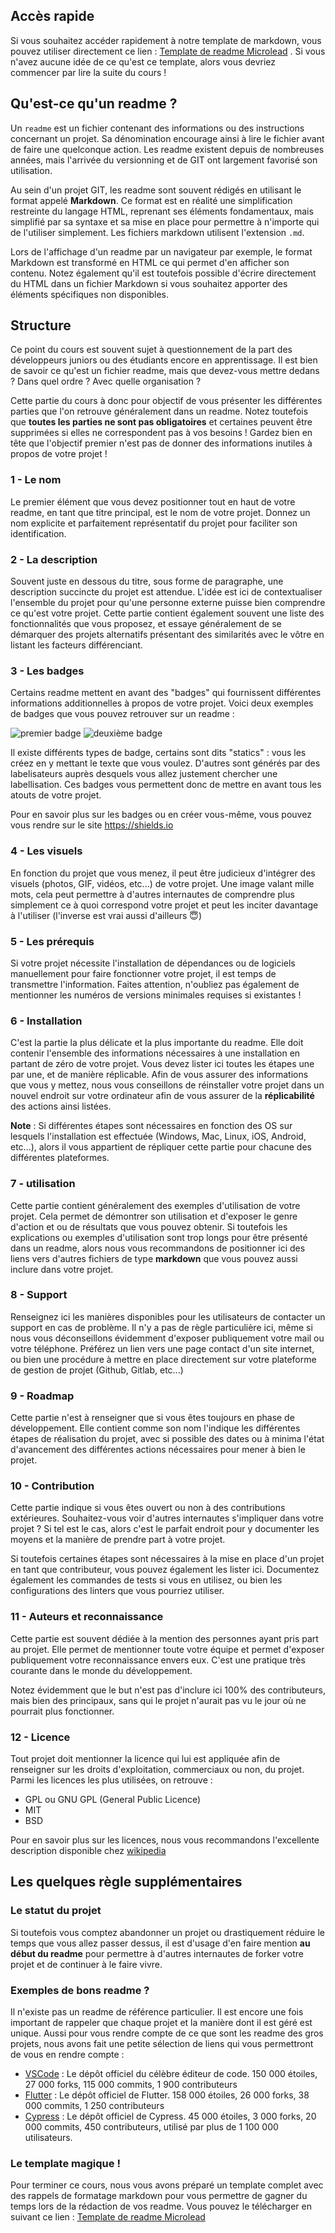 ## Accès rapide

Si vous souhaitez accéder rapidement à notre template de markdown, vous pouvez utiliser directement ce lien : <a href="https://github.com/kevinniel/readme-template-microlead/archive/refs/heads/main.zip" title="Template de readme Microlead" rel="nofollow">Template de readme Microlead</a> . Si vous n'avez aucune idée de ce qu'est ce template, alors vous devriez commencer par lire la suite du cours !

## Qu'est-ce qu'un readme ?

Un ```readme``` est un fichier contenant des informations ou des instructions concernant un projet. Sa dénomination encourage ainsi à lire le fichier avant de faire une quelconque action. Les readme existent depuis de nombreuses années, mais l'arrivée du versionning et de GIT ont largement favorisé son utilisation.

Au sein d'un projet GIT, les readme sont souvent rédigés en utilisant le format appelé **Markdown**. Ce format est en réalité une simplification restreinte du langage HTML, reprenant ses éléments fondamentaux, mais simplifié par sa syntaxe et sa mise en place pour permettre à n'importe qui de l'utiliser simplement. Les fichiers markdown utilisent l'extension ```.md```.

Lors de l'affichage d'un readme par un navigateur par exemple, le format Markdown est transformé en HTML ce qui permet d'en afficher son contenu. Notez également qu'il est toutefois possible d'écrire directement du HTML dans un fichier Markdown si vous souhaitez apporter des éléments spécifiques non disponibles.

## Structure

Ce point du cours est souvent sujet à questionnement de la part des développeurs juniors ou des étudiants encore en apprentissage. Il est bien de savoir ce qu'est un fichier readme, mais que devez-vous mettre dedans ? Dans quel ordre ? Avec quelle organisation ?

Cette partie du cours à donc pour objectif de vous présenter les différentes parties que l'on retrouve généralement dans un readme. Notez toutefois que **toutes les parties ne sont pas obligatoires** et certaines peuvent être supprimées si elles ne correspondent pas à vos besoins ! Gardez bien en tête que l'objectif premier n'est pas de donner des informations inutiles à propos de votre projet !

### 1 - Le nom

Le premier élément que vous devez positionner tout en haut de votre readme, en tant que titre principal, est le nom de votre projet. Donnez un nom explicite et parfaitement représentatif du projet pour faciliter son identification.

### 2 - La description

Souvent juste en dessous du titre, sous forme de paragraphe, une description succincte du projet est attendue. L'idée est ici de contextualiser l'ensemble du projet pour qu'une personne externe puisse bien comprendre ce qu'est votre projet. Cette partie contient également souvent une liste des fonctionnalités que vous proposez, et essaye généralement de se démarquer des projets alternatifs présentant des similarités avec le vôtre en listant les facteurs différenciant.

### 3 - Les badges

Certains readme mettent en avant des "badges" qui fournissent différentes informations additionnelles à propos de votre projet. Voici deux exemples de badges que vous pouvez retrouver sur un readme : 

![premier badge](https://raw.githubusercontent.com/Microleadoff/content/master/lang/fr/courses/Ing%C3%A9nierie/Versionning/GIT/courses/0390%20-%20Readme/images/img_1.svg "premier badge")
![deuxième badge](https://raw.githubusercontent.com/Microleadoff/content/master/lang/fr/courses/Ing%C3%A9nierie/Versionning/GIT/courses/0390%20-%20Readme/images/img_2.svg "deuxième badge")

Il existe différents types de badge, certains sont dits "statics" : vous les créez en y mettant le texte que vous voulez. D'autres sont générés par des labelisateurs auprès desquels vous allez justement chercher une labellisation. Ces badges vous permettent donc de mettre en avant tous les atouts de votre projet.

Pour en savoir plus sur les badges ou en créer vous-même, vous pouvez vous rendre sur le site <a href="https://shields.io" title="shields - le site de gestion des badges pour github" target="_blank" rel="nofollow">https://shields.io</a>

### 4 - Les visuels

En fonction du projet que vous menez, il peut être judicieux d'intégrer des visuels (photos, GIF, vidéos, etc...) de votre projet. Une image valant mille mots, cela peut permettre à d'autres internautes de comprendre plus simplement ce à quoi correspond votre projet et peut les inciter davantage à l'utiliser (l'inverse est vrai aussi d'ailleurs 😇)

### 5 - Les prérequis

Si votre projet nécessite l'installation de dépendances ou de logiciels manuellement pour faire fonctionner votre projet, il est temps de transmettre l'information. Faites attention, n'oubliez pas également de mentionner les numéros de versions minimales requises si existantes !

### 6 - Installation

C'est la partie la plus délicate et la plus importante du readme. Elle doit contenir l'ensemble des informations nécessaires à une installation en partant de zéro de votre projet. Vous devez lister ici toutes les étapes une par une, et de manière réplicable. Afin de vous assurer des informations que vous y mettez, nous vous conseillons de réinstaller votre projet dans un nouvel endroit sur votre ordinateur afin de vous assurer de la **réplicabilité** des actions ainsi listées.

**Note** : Si différentes étapes sont nécessaires en fonction des OS sur lesquels l'installation est effectuée (Windows, Mac, Linux, iOS, Android, etc...), alors il vous appartient de répliquer cette partie pour chacune des différentes plateformes.

### 7 - utilisation

Cette partie contient généralement des exemples d'utilisation de votre projet. Cela permet de démontrer son utilisation et d'exposer le genre d'action et ou de résultats que vous pouvez obtenir. Si toutefois les explications ou exemples d'utilisation sont trop longs pour être présenté dans un readme, alors nous vous recommandons de positionner ici des liens vers d'autres fichiers de type **markdown** que vous pouvez aussi inclure dans votre projet.

### 8 - Support

Renseignez ici les manières disponibles pour les utilisateurs de contacter un support en cas de problème. Il n'y a pas de règle particulière ici, même si nous vous déconseillons évidemment d'exposer publiquement votre mail ou votre téléphone. Préférez un lien vers une page contact d'un site internet, ou bien une procédure à mettre en place directement sur votre plateforme de gestion de projet (Github, Gitlab, etc...)

### 9 - Roadmap

Cette partie n'est à renseigner que si vous êtes toujours en phase de développement. Elle contient comme son nom l'indique les différentes étapes de réalisation du projet, avec si possible des dates ou à minima l'état d'avancement des différentes actions nécessaires pour mener à bien le projet.

### 10 - Contribution

Cette partie indique si vous êtes ouvert ou non à des contributions extérieures. Souhaitez-vous voir d'autres internautes s'impliquer dans votre projet ? Si tel est le cas, alors c'est le parfait endroit pour y documenter les moyens et la manière de prendre part à votre projet.

Si toutefois certaines étapes sont nécessaires à la mise en place d'un projet en tant que contributeur, vous pouvez également les lister ici. Documentez également les commandes de tests si vous en utilisez, ou bien les configurations des linters que vous pourriez utiliser.

### 11 - Auteurs et reconnaissance

Cette partie est souvent dédiée à la mention des personnes ayant pris part au projet. Elle permet de mentionner toute votre équipe et permet d'exposer publiquement votre reconnaissance envers eux. C'est une pratique très courante dans le monde du développement.

Notez évidemment que le but n'est pas d'inclure ici 100% des contributeurs, mais bien des principaux, sans qui le projet n'aurait pas vu le jour où ne pourrait plus fonctionner.

### 12 - Licence

Tout projet doit mentionner la licence qui lui est appliquée afin de renseigner sur les droits d'exploitation, commerciaux ou non, du projet. Parmi les licences les plus utilisées, on retrouve : 

- GPL ou GNU GPL (General Public Licence)
- MIT
- BSD

Pour en savoir plus sur les licences, nous vous recommandons l'excellente description disponible chez <a href="https://fr.wikipedia.org/wiki/Licence_de_logiciel" title="Licences logiciel" target="_blank" rel="nofollow">wikipedia</a>

## Les quelques règle supplémentaires

### Le statut du projet

Si toutefois vous comptez abandonner un projet ou drastiquement réduire le temps que vous allez passer dessus, il est d'usage d'en faire mention **au début du readme** pour permettre à d'autres internautes de forker votre projet et de continuer à le faire vivre.

### Exemples de bons readme ?

Il n'existe pas un readme de référence particulier. Il est encore une fois important de rappeler que chaque projet et la manière dont il est géré est unique. Aussi pour vous rendre compte de ce que sont les readme des gros projets, nous avons fait une petite sélection de liens qui vous permettront de vous en rendre compte : 

- <a href="https://github.com/microsoft/vscode" title="VSCode" target="_blank" rel="nofollow">VSCode</a> : Le dépôt officiel du célèbre éditeur de code. 150 000 étoiles, 27 000 forks, 115 000 commits, 1 900 contributeurs
- <a href="https://github.com/flutter/flutter" title="Flutter" target="_blank" rel="nofollow">Flutter</a> : Le dépôt officiel de Flutter. 158 000 étoiles, 26 000 forks, 38 000 commits, 1 250 contributeurs
- <a href="https://github.com/cypress-io/cypress" title="Cypress" target="_blank" rel="nofollow">Cypress</a> : Le dépôt officiel de Cypress. 45 000 étoiles, 3 000 forks, 20 000 commits, 450 contributeurs, utilisé par plus de 1 100 000 utilisateurs.

### Le template magique !

Pour terminer ce cours, nous vous avons préparé un template complet avec des rappels de formatage markdown pour vous permettre de gagner du temps lors de la rédaction de vos readme. Vous pouvez le télécharger en suivant ce lien : <a href="https://github.com/kevinniel/readme-template-microlead/archive/refs/heads/main.zip" title="Template de readme Microlead" rel="nofollow">Template de readme Microlead</a>